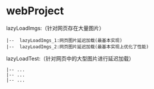 # webProject

lazyLoadImgs:（针对网页存在大量图片）

    |--  lazyLoadImgs_1:网页图片延迟加载(最基本实现)
    |--  lazyLoadImgs_2:网页图片延迟加载(最基本实现上优化了性能)
    
lazyLoadTest:（针对网页中的大型图片进行延迟加载）

    |-- ...
    |-- ...
    |-- ...
